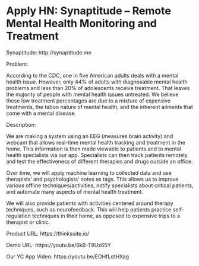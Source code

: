 # Apply HN: Synaptitude – Remote Mental Health Monitoring and Treatment

Synaptitude: http:&#x2F;&#x2F;synaptitude.me<p>Problem:<p>According to the CDC, one in five American adults deals with a mental health issue. However, only 44% of adults with diagnosable mental health problems and less than 20% of adolescents receive treatment. That leaves the majority of people with mental health issues untreated. We believe these low treatment percentages are due to a mixture of expensive treatments, the taboo nature of mental health, and the inherent ailments that come with a mental disease.<p>Description:<p>We are making a system using an EEG (measures brain activity) and webcam that allows real-time mental health tracking and treatment in the home. This information is then made viewable to patients and to mental health specialists via our app. Specialists can then track patients remotely and test the effectiveness of different therapies and drugs outside an office.<p>Over time, we will apply machine learning to collected data and use therapists’ and psychologists’ notes as tags. This allows us to improve various offline techniques&#x2F;activities, notify specialists about critical patients, and automate many aspects of mental health treatment.<p>We will also provide patients with activities centered around therapy techniques, such as neurofeedback. This will help patients practice self-regulation techniques in their home, as opposed to expensive trips to a therapist or clinic.<p>Product URL: https:&#x2F;&#x2F;thinksuite.io&#x2F;<p>Demo URL: https:&#x2F;&#x2F;youtu.be&#x2F;6kB-T9Uz65Y<p>Our YC App Video: https:&#x2F;&#x2F;youtu.be&#x2F;EOHfLdtHXag
